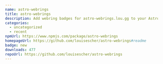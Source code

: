 ```yaml
---
name: astro-webrings
title: astro-webrings
description: Add webring badges for astro-webrings.lou.gg to your Astro site with ease!
categories:
  - uncategorized
  - recent
npmUrl: https://www.npmjs.com/package/astro-webrings
homepageUrl: https://github.com/louisescher/astro-webrings#readme
badge: new
downloads: 477
repoUrl: https://github.com/louisescher/astro-webrings
---
```

